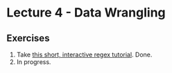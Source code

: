 # Lecture 4 - Data Wrangling

## Exercises

1. Take [this short, interactive regex tutorial](https://regexone.com/). Done.
2. In progress.
